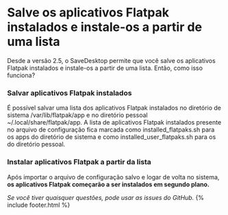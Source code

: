 # Salve os aplicativos Flatpak instalados e instale-os a partir de uma lista
Desde a versão 2.5, o SaveDesktop permite que você salve os aplicativos Flatpak instalados e instale-os a partir de uma lista. Então, como isso funciona?

### Salvar aplicativos Flatpak instalados
É possível salvar uma lista dos aplicativos Flatpak instalados no diretório de sistema /var/lib/flatpak/app e no diretório pessoal ~/.local/share/flatpak/app. A lista de aplicativos Flatpak instalados presente no arquivo de configuração fica marcada como installed_flatpaks.sh para os apps do diretório de sistema e como installed_user_flatpaks.sh para os do diretório pessoal.

### Instalar aplicativos Flatpak a partir da lista
Após importar o arquivo de configuração salvo e logar de volta no sistema, **os aplicativos Flatpak começarão a ser instalados em segundo plano.**

_Se você tiver quaisquer questões, pode usar as issues do GitHub._
{% include footer.html %}
